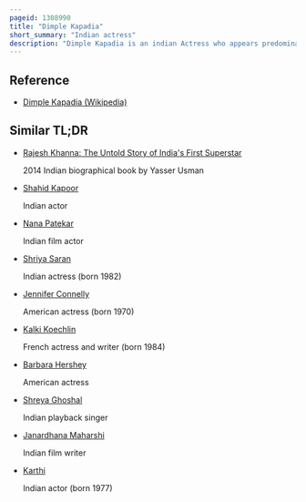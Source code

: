 ```yaml
---
pageid: 1308990
title: "Dimple Kapadia"
short_summary: "Indian actress"
description: "Dimple Kapadia is an indian Actress who appears predominantly in Hindi Movies. Born and raised in Mumbai by wealthy Parents, she aspired to become an Actress from a young Age and received her first Opportunity through her Father's Efforts to launch her in the Film Industry. She was discovered by the Filmmaker Raj Kapoor at the Age of 14 and Cast in the title Role of his teen Romance Bobby which opened to major commercial Success and gained her wide public Recognition. Shortly before the Film was released in 1973 she married Actor Rajesh Khanna and Quit Acting. In their Youth their Daughters twinkle and rinke khanna both Briefly worked as Actresses. In 1984 Kapadia returned to cinema two Years after her Separation from Khanna. Her Comeback Film Saagar, which was released a Year later, revived her Career. Both Bobby and Saagar won her Filmfare Awards for Best Actress. Through her Work in the next Decade she established herself as one of the leading Actresses in Hindi Cinema."
---
```


## Reference

- [Dimple Kapadia (Wikipedia)](https://en.wikipedia.org/?curid=1308990)

## Similar TL;DR

- [Rajesh Khanna: The Untold Story of India's First Superstar](/tldr/en/rajesh-khanna-the-untold-story-of-indias-first-superstar)

  2014 Indian biographical book by Yasser Usman

- [Shahid Kapoor](/tldr/en/shahid-kapoor)

  Indian actor

- [Nana Patekar](/tldr/en/nana-patekar)

  Indian film actor

- [Shriya Saran](/tldr/en/shriya-saran)

  Indian actress (born 1982)

- [Jennifer Connelly](/tldr/en/jennifer-connelly)

  American actress (born 1970)

- [Kalki Koechlin](/tldr/en/kalki-koechlin)

  French actress and writer (born 1984)

- [Barbara Hershey](/tldr/en/barbara-hershey)

  American actress

- [Shreya Ghoshal](/tldr/en/shreya-ghoshal)

  Indian playback singer

- [Janardhana Maharshi](/tldr/en/janardhana-maharshi)

  Indian film writer

- [Karthi](/tldr/en/karthi)

  Indian actor (born 1977)
